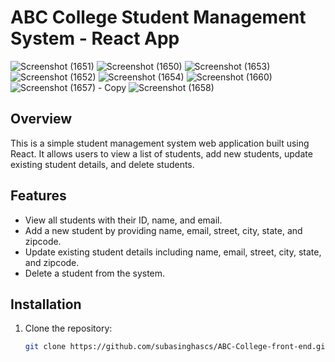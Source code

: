 # ABC College Student Management System - React App
![Screenshot (1651)](https://github.com/subasinghascs/ABC-College-front-end/assets/92568598/ed15500b-9a6f-4a6f-8063-8301fabc3f06)
![Screenshot (1650)](https://github.com/subasinghascs/ABC-College-front-end/assets/92568598/d4596e9a-a3ad-4117-bf40-fb08a54ae486)
![Screenshot (1653)](https://github.com/subasinghascs/ABC-College-front-end/assets/92568598/14569931-9499-4401-9905-ef8f262e5c56)
![Screenshot (1652)](https://github.com/subasinghascs/ABC-College-front-end/assets/92568598/4a0031da-3251-4dc5-904e-d88ac57520f0)
![Screenshot (1654)](https://github.com/subasinghascs/ABC-College-front-end/assets/92568598/79124bf4-b2e9-4ffb-aef1-ec75f1035f8f)
![Screenshot (1660)](https://github.com/subasinghascs/ABC-College-front-end/assets/92568598/55d0e2ea-2847-4d27-a957-39cacf5420ad)
![Screenshot (1657) - Copy](https://github.com/subasinghascs/ABC-College-front-end/assets/92568598/e7966d0c-9287-4925-8356-8c8db3d9c539)
![Screenshot (1658)](https://github.com/subasinghascs/ABC-College-front-end/assets/92568598/3f7c8a85-1429-4c20-bd78-59b2f0f2204e)





## Overview

This is a simple student management system web application built using React. It allows users to view a list of students, add new students, update existing student details, and delete students.

## Features

- View all students with their ID, name, and email.
- Add a new student by providing name, email, street, city, state, and zipcode.
- Update existing student details including name, email, street, city, state, and zipcode.
- Delete a student from the system.

## Installation

1. Clone the repository:

   ```bash
   git clone https://github.com/subasinghascs/ABC-College-front-end.git
